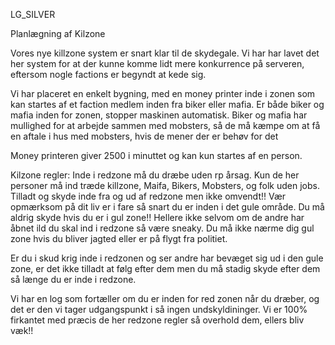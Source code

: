 LG_SILVER



Planlægning af Kilzone

Vores nye killzone system er snart klar til de skydegale.
Vi har har lavet det her system for at der kunne komme lidt mere konkurrence på serveren, eftersom nogle factions er begyndt at kede sig.

Vi har placeret en enkelt bygning, med en money printer inde i zonen som kan startes af et faction medlem inden fra biker eller mafia. 
Er både biker og mafia inden for zonen, stopper maskinen automatisk. Biker og mafia har mullighed for at arbejde sammen med mobsters, så de må kæmpe om at få en aftale i hus med mobsters, hvis de mener der er behøv for det

Money printeren giver 2500 i minuttet og kan kun startes af en person.

Kilzone regler:
Inde i redzone må du dræbe uden rp årsag.
Kun de her personer må ind træde killzone, Maifa, Bikers, Mobsters, og folk uden jobs. 
Tilladt og skyde inde fra og ud af redzone men ikke omvendt!!
Vær opmærksom på dit liv er i fare så snart du er inden i det gule område.
Du må aldrig skyde hvis du er i gul zone!! Hellere ikke selvom om de andre har åbnet ild du skal ind i redzone så være sneaky.
Du må ikke nærme dig gul zone hvis du bliver jagted eller er på flygt fra politiet.




Er du i skud krig inde i redzonen og ser andre har bevæget sig ud i den gule zone, er det ikke tilladt at følg efter dem men du må stadig skyde efter dem så længe du er inde i redzone. 

Vi har en log som fortæller om du er inden for red zonen når du dræber, og det er den vi tager udgangspunkt i så ingen undskyldininger. 
Vi er 100% firkantet med præcis de her redzone regler så overhold dem, ellers bliv væk!!

